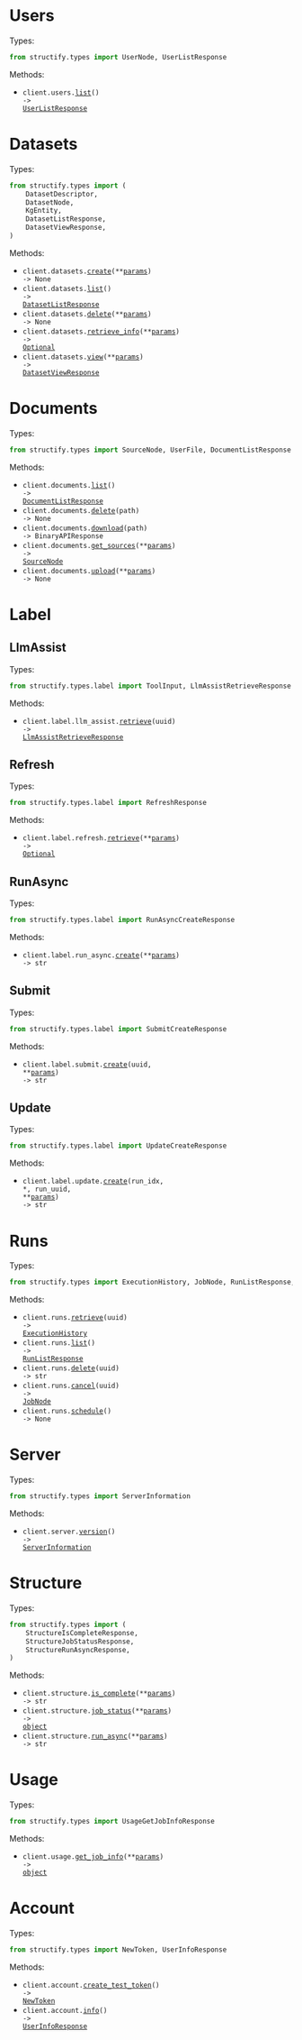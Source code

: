 # Users

Types:

```python
from structify.types import UserNode, UserListResponse
```

Methods:

- <code title="get /admin/users/list">client.users.<a href="./src/structify/resources/users.py">list</a>() -> <a href="./src/structify/types/user_list_response.py">UserListResponse</a></code>

# Datasets

Types:

```python
from structify.types import (
    DatasetDescriptor,
    DatasetNode,
    KgEntity,
    DatasetListResponse,
    DatasetViewResponse,
)
```

Methods:

- <code title="post /dataset/create">client.datasets.<a href="./src/structify/resources/datasets.py">create</a>(\*\*<a href="src/structify/types/dataset_create_params.py">params</a>) -> None</code>
- <code title="get /dataset/list">client.datasets.<a href="./src/structify/resources/datasets.py">list</a>() -> <a href="./src/structify/types/dataset_list_response.py">DatasetListResponse</a></code>
- <code title="delete /dataset/delete">client.datasets.<a href="./src/structify/resources/datasets.py">delete</a>(\*\*<a href="src/structify/types/dataset_delete_params.py">params</a>) -> None</code>
- <code title="get /dataset/info">client.datasets.<a href="./src/structify/resources/datasets.py">retrieve_info</a>(\*\*<a href="src/structify/types/dataset_retrieve_info_params.py">params</a>) -> <a href="./src/structify/types/dataset_descriptor.py">Optional</a></code>
- <code title="get /dataset/view">client.datasets.<a href="./src/structify/resources/datasets.py">view</a>(\*\*<a href="src/structify/types/dataset_view_params.py">params</a>) -> <a href="./src/structify/types/dataset_view_response.py">DatasetViewResponse</a></code>

# Documents

Types:

```python
from structify.types import SourceNode, UserFile, DocumentListResponse
```

Methods:

- <code title="get /documents/list">client.documents.<a href="./src/structify/resources/documents.py">list</a>() -> <a href="./src/structify/types/document_list_response.py">DocumentListResponse</a></code>
- <code title="delete /documents/delete/{path}">client.documents.<a href="./src/structify/resources/documents.py">delete</a>(path) -> None</code>
- <code title="get /documents/download/{path}">client.documents.<a href="./src/structify/resources/documents.py">download</a>(path) -> BinaryAPIResponse</code>
- <code title="get /source/get_sources">client.documents.<a href="./src/structify/resources/documents.py">get_sources</a>(\*\*<a href="src/structify/types/document_get_sources_params.py">params</a>) -> <a href="./src/structify/types/source_node.py">SourceNode</a></code>
- <code title="post /documents/upload">client.documents.<a href="./src/structify/resources/documents.py">upload</a>(\*\*<a href="src/structify/types/document_upload_params.py">params</a>) -> None</code>

# Label

## LlmAssist

Types:

```python
from structify.types.label import ToolInput, LlmAssistRetrieveResponse
```

Methods:

- <code title="get /label/llm_assist/{uuid}">client.label.llm_assist.<a href="./src/structify/resources/label/llm_assist.py">retrieve</a>(uuid) -> <a href="./src/structify/types/label/llm_assist_retrieve_response.py">LlmAssistRetrieveResponse</a></code>

## Refresh

Types:

```python
from structify.types.label import RefreshResponse
```

Methods:

- <code title="get /label/refresh">client.label.refresh.<a href="./src/structify/resources/label/refresh.py">retrieve</a>(\*\*<a href="src/structify/types/label/refresh_retrieve_params.py">params</a>) -> <a href="./src/structify/types/label/refresh_response.py">Optional</a></code>

## RunAsync

Types:

```python
from structify.types.label import RunAsyncCreateResponse
```

Methods:

- <code title="post /label/run_async">client.label.run_async.<a href="./src/structify/resources/label/run_async.py">create</a>(\*\*<a href="src/structify/types/label/run_async_create_params.py">params</a>) -> str</code>

## Submit

Types:

```python
from structify.types.label import SubmitCreateResponse
```

Methods:

- <code title="post /label/submit/{uuid}">client.label.submit.<a href="./src/structify/resources/label/submit.py">create</a>(uuid, \*\*<a href="src/structify/types/label/submit_create_params.py">params</a>) -> str</code>

## Update

Types:

```python
from structify.types.label import UpdateCreateResponse
```

Methods:

- <code title="post /label/update/{run_uuid}/{run_idx}">client.label.update.<a href="./src/structify/resources/label/update.py">create</a>(run_idx, \*, run_uuid, \*\*<a href="src/structify/types/label/update_create_params.py">params</a>) -> str</code>

# Runs

Types:

```python
from structify.types import ExecutionHistory, JobNode, RunListResponse, RunDeleteResponse
```

Methods:

- <code title="get /runs/get/{uuid}">client.runs.<a href="./src/structify/resources/runs.py">retrieve</a>(uuid) -> <a href="./src/structify/types/execution_history.py">ExecutionHistory</a></code>
- <code title="get /runs/list">client.runs.<a href="./src/structify/resources/runs.py">list</a>() -> <a href="./src/structify/types/run_list_response.py">RunListResponse</a></code>
- <code title="post /runs/delete/{uuid}">client.runs.<a href="./src/structify/resources/runs.py">delete</a>(uuid) -> str</code>
- <code title="post /runs/cancel/{uuid}">client.runs.<a href="./src/structify/resources/runs.py">cancel</a>(uuid) -> <a href="./src/structify/types/job_node.py">JobNode</a></code>
- <code title="post /runs/schedule">client.runs.<a href="./src/structify/resources/runs.py">schedule</a>() -> None</code>

# Server

Types:

```python
from structify.types import ServerInformation
```

Methods:

- <code title="get /server/version">client.server.<a href="./src/structify/resources/server.py">version</a>() -> <a href="./src/structify/types/server_information.py">ServerInformation</a></code>

# Structure

Types:

```python
from structify.types import (
    StructureIsCompleteResponse,
    StructureJobStatusResponse,
    StructureRunAsyncResponse,
)
```

Methods:

- <code title="post /structure/is_complete">client.structure.<a href="./src/structify/resources/structure.py">is_complete</a>(\*\*<a href="src/structify/types/structure_is_complete_params.py">params</a>) -> str</code>
- <code title="post /structure/job_status">client.structure.<a href="./src/structify/resources/structure.py">job_status</a>(\*\*<a href="src/structify/types/structure_job_status_params.py">params</a>) -> <a href="./src/structify/types/structure_job_status_response.py">object</a></code>
- <code title="post /structure/run_async">client.structure.<a href="./src/structify/resources/structure.py">run_async</a>(\*\*<a href="src/structify/types/structure_run_async_params.py">params</a>) -> str</code>

# Usage

Types:

```python
from structify.types import UsageGetJobInfoResponse
```

Methods:

- <code title="post /usage/get_job_info">client.usage.<a href="./src/structify/resources/usage.py">get_job_info</a>(\*\*<a href="src/structify/types/usage_get_job_info_params.py">params</a>) -> <a href="./src/structify/types/usage_get_job_info_response.py">object</a></code>

# Account

Types:

```python
from structify.types import NewToken, UserInfoResponse
```

Methods:

- <code title="post /user/create_test_token">client.account.<a href="./src/structify/resources/account.py">create_test_token</a>() -> <a href="./src/structify/types/new_token.py">NewToken</a></code>
- <code title="get /user/info">client.account.<a href="./src/structify/resources/account.py">info</a>() -> <a href="./src/structify/types/user_info_response.py">UserInfoResponse</a></code>
